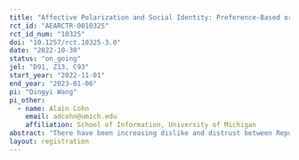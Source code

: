 ```yaml
---
title: "Affective Polarization and Social Identity: Preference-Based or Belief-Based?"
rct_id: "AEARCTR-0010325"
rct_id_num: "10325"
doi: "10.1257/rct.10325-3.0"
date: "2022-10-30"
status: "on_going"
jel: "D91, Z13, C93"
start_year: "2022-11-01"
end_year: "2023-01-06"
pi: "Qingyi Wang"
pi_other:
  - name: Alain Cohn
    email: adcohn@umich.edu
    affiliation: School of Information, University of Michigan
abstract: "There have been increasing dislike and distrust between Republicans and Democrats in the US in recent years. Such affective polarization can be explained by social identity theory, but we know little about whether its underlying mechanism is preference-based and belief-based. This study presents an experiment to distinguish between the two mechanisms of affective polarization, where we use an encouragement design to increase people's political participation shortly before the 2022 midterm election, in order to increase their political identity salience. We assume that the increasing political identity salience will cause people to display more affective polarization. By observing how people's preferences and beliefs change due to the salience increase, we will be able to identify the underlying mechanism of affective polarization."
layout: registration
---
```


